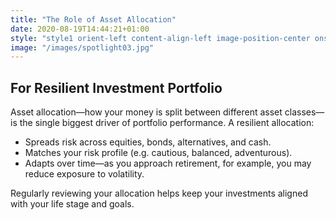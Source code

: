 ```yaml
---
title: "The Role of Asset Allocation"
date: 2020-08-19T14:44:21+01:00
style: "style1 orient-left content-align-left image-position-center onscroll-image-fade-in"
image: "/images/spotlight03.jpg"
---
```


## For Resilient Investment Portfolio

Asset allocation—how your money is split between different asset classes—is the single biggest driver of portfolio performance. A resilient allocation:

-   Spreads risk across equities, bonds, alternatives, and cash.
-   Matches your risk profile (e.g. cautious, balanced, adventurous).
-   Adapts over time—as you approach retirement, for example, you may reduce exposure to volatility.

Regularly reviewing your allocation helps keep your investments aligned with your life stage and goals.